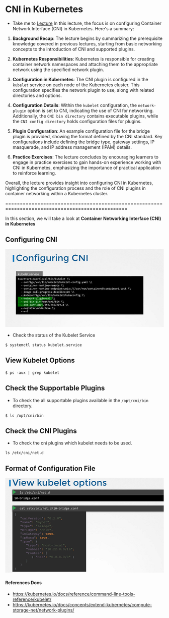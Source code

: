 # CNI in Kubernetes

  - Take me to [Lecture](https://kodekloud.com/topic/cni-in-kubernetes/)
In this lecture, the focus is on configuring Container Network Interface (CNI) in Kubernetes. Here's a summary:

1. **Background Recap**: The lecture begins by summarizing the prerequisite knowledge covered in previous lectures, starting from basic networking concepts to the introduction of CNI and supported plugins.

2. **Kubernetes Responsibilities**: Kubernetes is responsible for creating container network namespaces and attaching them to the appropriate network using the specified network plugin.

3. **Configuration in Kubernetes**: The CNI plugin is configured in the `kubelet` service on each node of the Kubernetes cluster. This configuration specifies the network plugin to use, along with related directories and options.

4. **Configuration Details**: Within the `kubelet` configuration, the `network-plugin` option is set to CNI, indicating the use of CNI for networking. Additionally, the `CNI bin directory` contains executable plugins, while the `CNI config directory` holds configuration files for plugins.

5. **Plugin Configuration**: An example configuration file for the bridge plugin is provided, showing the format defined by the CNI standard. Key configurations include defining the bridge type, gateway settings, IP masquerade, and IP address management (IPAM) details.

6. **Practice Exercises**: The lecture concludes by encouraging learners to engage in practice exercises to gain hands-on experience working with CNI in Kubernetes, emphasizing the importance of practical application to reinforce learning.

Overall, the lecture provides insight into configuring CNI in Kubernetes, highlighting the configuration process and the role of CNI plugins in container networking within a Kubernetes cluster.

================================================================================================



In this section, we will take a look at **Container Networking Interface (CNI) in Kubernetes**

## Configuring CNI

![net-1](../../images/net1.PNG)


- Check the status of the Kubelet Service

```
$ systemctl status kubelet.service
```

## View Kubelet Options

```
$ ps -aux | grep kubelet
```

## Check the Supportable Plugins 

- To check the all supportable plugins available in the `/opt/cni/bin` directory.

```
$ ls /opt/cni/bin

```

## Check the CNI Plugins

- To check the cni plugins which kubelet needs to be used.

```
ls /etc/cni/net.d

```

## Format of Configuration File  

![net-2](../../images/net2.PNG)


#### References Docs

- https://kubernetes.io/docs/reference/command-line-tools-reference/kubelet/
- https://kubernetes.io/docs/concepts/extend-kubernetes/compute-storage-net/network-plugins/
